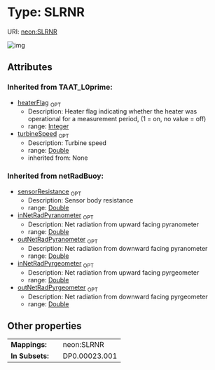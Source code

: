 
# Type: SLRNR




URI: [neon:SLRNR](https://data.neonscience.org/SLRNR)


![img](http://yuml.me/diagram/nofunky;dir:TB/class/)

## Attributes


### Inherited from TAAT_L0prime:

 * [heaterFlag](heaterFlag.md)  <sub>OPT</sub>
    * Description: Heater flag indicating whether the heater was operational for a measurement period, (1 = on, no value = off)
    * range: [Integer](types/Integer.md)
 * [turbineSpeed](turbineSpeed.md)  <sub>OPT</sub>
    * Description: Turbine speed
    * range: [Double](types/Double.md)
    * inherited from: None

### Inherited from netRadBuoy:

 * [sensorResistance](sensorResistance.md)  <sub>OPT</sub>
    * Description: Sensor body resistance
    * range: [Double](types/Double.md)
 * [inNetRadPyranometer](inNetRadPyranometer.md)  <sub>OPT</sub>
    * Description: Net radiation from upward facing pyranometer
    * range: [Double](types/Double.md)
 * [outNetRadPyranometer](outNetRadPyranometer.md)  <sub>OPT</sub>
    * Description: Net radiation from downward facing pyranometer
    * range: [Double](types/Double.md)
 * [inNetRadPyrgeometer](inNetRadPyrgeometer.md)  <sub>OPT</sub>
    * Description: Net radiation from upward facing pyrgeometer
    * range: [Double](types/Double.md)
 * [outNetRadPyrgeometer](outNetRadPyrgeometer.md)  <sub>OPT</sub>
    * Description: Net radiation from downward facing pyrgeometer
    * range: [Double](types/Double.md)

## Other properties

|  |  |  |
| --- | --- | --- |
| **Mappings:** | | neon:SLRNR |
| **In Subsets:** | | DP0.00023.001 |

